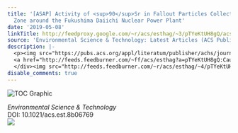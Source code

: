 ```yaml
---
title: '[ASAP] Activity of <sup>90</sup>Sr in Fallout Particles Collected in the Difficult-to-Return
  Zone around the Fukushima Daiichi Nuclear Power Plant'
date: '2019-05-08'
linkTitle: http://feedproxy.google.com/~r/acs/esthag/~3/pTYeKtUH8gQ/acs.est.8b06769
source: 'Environmental Science & Technology: Latest Articles (ACS Publications)'
description: |-
  <p><img src="https://pubs.acs.org/appl/literatum/publisher/achs/journals/content/esthag/0/esthag.ahead-of-print/acs.est.8b06769/20190508/images/medium/es-2018-06769r_0004.gif" alt="TOC Graphic"/></p><div><cite>Environmental Science & Technology</cite></div><div>DOI: 10.1021/acs.est.8b06769</div><div class="feedflare">
  <a href="http://feeds.feedburner.com/~ff/acs/esthag?a=pTYeKtUH8gQ:CaugseoEkBc:yIl2AUoC8zA"><img src="http://feeds.feedburner.com/~ff/acs/esthag?d=yIl2AUoC8zA" border="0"></img></a>
  </div><img src="http://feeds.feedburner.com/~r/acs/esthag/~4/pTYeKtUH8gQ" height="1" width="1" ...
disable_comments: true
---
```

<p><img src="https://pubs.acs.org/appl/literatum/publisher/achs/journals/content/esthag/0/esthag.ahead-of-print/acs.est.8b06769/20190508/images/medium/es-2018-06769r_0004.gif" alt="TOC Graphic"/></p><div><cite>Environmental Science & Technology</cite></div><div>DOI: 10.1021/acs.est.8b06769</div><div class="feedflare">
<a href="http://feeds.feedburner.com/~ff/acs/esthag?a=pTYeKtUH8gQ:CaugseoEkBc:yIl2AUoC8zA"><img src="http://feeds.feedburner.com/~ff/acs/esthag?d=yIl2AUoC8zA" border="0"></img></a>
</div><img src="http://feeds.feedburner.com/~r/acs/esthag/~4/pTYeKtUH8gQ" height="1" width="1" ...